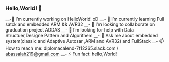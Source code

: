 ### Hello,World! 👋
  __-🔭 I’m currently working on HelloWorld! xD 
  __- 🌱 I’m currently learning Full satck and embedded ARM && AVR32
  __- 👯 I’m looking to collaborate on graduation project ADDAS
  __- 🤔 I’m looking for help with Data Structuer,Designe Pattern and Algorithem
  __- 💬 Ask me about embedded system(classic and Adaptive Autosar ,ARM and AVR32) and FullStack
  __- 📫 How to reach me: diplomacalend-7f12265.slack.com / abassalah219@gmail.com
  __- ⚡ Fun fact: hello,World!
  
